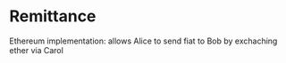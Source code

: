 # Remittance
Ethereum implementation: allows Alice to send fiat to Bob by exchaching ether via Carol
